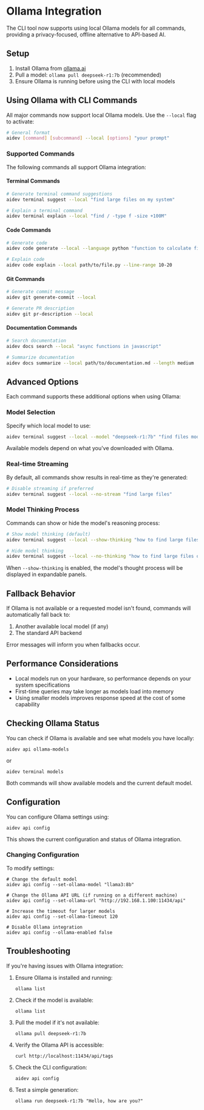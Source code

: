 # Ollama Integration

The CLI tool now supports using local Ollama models for all commands, providing a privacy-focused, offline alternative to API-based AI.

## Setup

1. Install Ollama from [ollama.ai](https://ollama.ai)
2. Pull a model: `ollama pull deepseek-r1:7b` (recommended)
3. Ensure Ollama is running before using the CLI with local models

## Using Ollama with CLI Commands

All major commands now support local Ollama models. Use the `--local` flag to activate:

```bash
# General format
aidev [command] [subcommand] --local [options] "your prompt"
```

### Supported Commands

The following commands all support Ollama integration:

#### Terminal Commands
```bash
# Generate terminal command suggestions
aidev terminal suggest --local "find large files on my system"

# Explain a terminal command
aidev terminal explain --local "find / -type f -size +100M"
```

#### Code Commands
```bash
# Generate code
aidev code generate --local --language python "function to calculate fibonacci sequence"

# Explain code
aidev code explain --local path/to/file.py --line-range 10-20
```

#### Git Commands
```bash
# Generate commit message
aidev git generate-commit --local

# Generate PR description
aidev git pr-description --local
```

#### Documentation Commands
```bash
# Search documentation
aidev docs search --local "async functions in javascript"

# Summarize documentation
aidev docs summarize --local path/to/documentation.md --length medium
```

## Advanced Options

Each command supports these additional options when using Ollama:

### Model Selection

Specify which local model to use:

```bash
aidev terminal suggest --local --model "deepseek-r1:7b" "find files modified in last 24 hours"
```

Available models depend on what you've downloaded with Ollama.

### Real-time Streaming

By default, all commands show results in real-time as they're generated:

```bash
# Disable streaming if preferred
aidev terminal suggest --local --no-stream "find large files"
```

### Model Thinking Process

Commands can show or hide the model's reasoning process:

```bash
# Show model thinking (default)
aidev terminal suggest --local --show-thinking "how to find large files on my system"

# Hide model thinking
aidev terminal suggest --local --no-thinking "how to find large files on my system"
```

When `--show-thinking` is enabled, the model's thought process will be displayed in expandable panels.

## Fallback Behavior

If Ollama is not available or a requested model isn't found, commands will automatically fall back to:
1. Another available local model (if any)
2. The standard API backend

Error messages will inform you when fallbacks occur.

## Performance Considerations

- Local models run on your hardware, so performance depends on your system specifications
- First-time queries may take longer as models load into memory
- Using smaller models improves response speed at the cost of some capability

## Checking Ollama Status

You can check if Ollama is available and see what models you have locally:

```
aidev api ollama-models
```

or

```
aidev terminal models
```

Both commands will show available models and the current default model.

## Configuration

You can configure Ollama settings using:

```
aidev api config
```

This shows the current configuration and status of Ollama integration.

### Changing Configuration

To modify settings:

```
# Change the default model
aidev api config --set-ollama-model "llama3:8b"

# Change the Ollama API URL (if running on a different machine)
aidev api config --set-ollama-url "http://192.168.1.100:11434/api"

# Increase the timeout for larger models
aidev api config --set-ollama-timeout 120

# Disable Ollama integration
aidev api config --ollama-enabled false
```

## Troubleshooting

If you're having issues with Ollama integration:

1. Ensure Ollama is installed and running:
   ```
   ollama list
   ```

2. Check if the model is available:
   ```
   ollama list
   ```

3. Pull the model if it's not available:
   ```
   ollama pull deepseek-r1:7b
   ```

4. Verify the Ollama API is accessible:
   ```
   curl http://localhost:11434/api/tags
   ```

5. Check the CLI configuration:
   ```
   aidev api config
   ```

6. Test a simple generation:
   ```
   ollama run deepseek-r1:7b "Hello, how are you?"
   ``` 